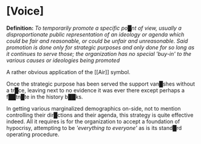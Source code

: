 # **[Voice]**

**Definition:** *To temporarily promote a specific po█nt of view, usually a disproportionate public representation of an ideology or agenda which could be fair and reasonable, or could be unfair and unreasonable.  Said promotion is done only for strategic purposes and only done for so long as it continues to serve those; the organization has no special 'buy-in' to the various causes or ideologies being promoted*

A rather obvious application of the [[Air]] symbol.

Once the strategic purpose has been served the support van█shes without a tr█ce, leaving next to no evidence it was ever there except perhaps a f██tn█te in the history b██ks.

In getting various marginalized demographics on-side, not to mention controlling their dir█ctions and their agenda, this strategy is quite effective indeed.  All it requires is for the organization to accept a foundation of hypocrisy, attempting to be *'everything to everyone'* as is its stand█rd operating procedure.
